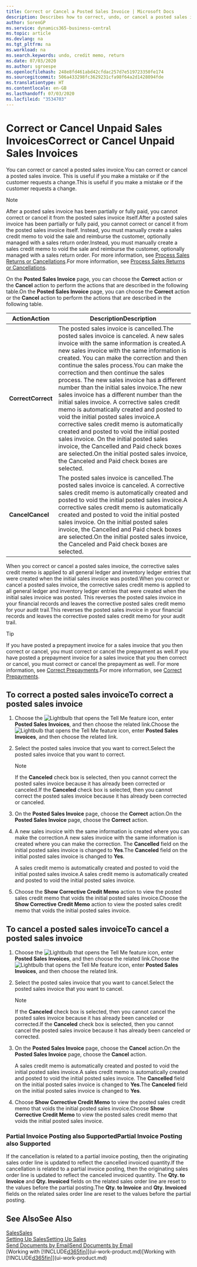 ```yaml
---
title: Correct or Cancel a Posted Sales Invoice | Microsoft Docs
description: Describes how to correct, undo, or cancel a posted sales invoice and apply a sales credit memo.
author: SorenGP
ms.service: dynamics365-business-central
ms.topic: article
ms.devlang: na
ms.tgt_pltfrm: na
ms.workload: na
ms.search.keywords: undo, credit memo, return
ms.date: 07/03/2020
ms.author: sgroespe
ms.openlocfilehash: 248e8fd461abd42cfdac257d7e519723350fe174
ms.sourcegitcommit: 506a433298fc3629231cfa98f64a2d1428094fde
ms.translationtype: HT
ms.contentlocale: en-GB
ms.lasthandoff: 07/03/2020
ms.locfileid: "3534703"
---
```

# <a name="correct-or-cancel-unpaid-sales-invoices"></a><span data-ttu-id="02ce6-103">Correct or Cancel Unpaid Sales Invoices</span><span class="sxs-lookup"><span data-stu-id="02ce6-103">Correct or Cancel Unpaid Sales Invoices</span></span>

<span data-ttu-id="02ce6-104">You can correct or cancel a posted sales invoice.</span><span class="sxs-lookup"><span data-stu-id="02ce6-104">You can correct or cancel a posted sales invoice.</span></span> <span data-ttu-id="02ce6-105">This is useful if you make a mistake or if the customer requests a change.</span><span class="sxs-lookup"><span data-stu-id="02ce6-105">This is useful if you make a mistake or if the customer requests a change.</span></span>

> [!NOTE]  
> <span data-ttu-id="02ce6-106">After a posted sales invoice has been partially or fully paid, you cannot correct or cancel it from the posted sales invoice itself.</span><span class="sxs-lookup"><span data-stu-id="02ce6-106">After a posted sales invoice has been partially or fully paid, you cannot correct or cancel it from the posted sales invoice itself.</span></span> <span data-ttu-id="02ce6-107">Instead, you must manually create a sales credit memo to void the sale and reimburse the customer, optionally managed with a sales return order.</span><span class="sxs-lookup"><span data-stu-id="02ce6-107">Instead, you must manually create a sales credit memo to void the sale and reimburse the customer, optionally managed with a sales return order.</span></span> <span data-ttu-id="02ce6-108">For more information, see [Process Sales Returns or Cancellations](sales-how-process-sales-returns-cancellations.md).</span><span class="sxs-lookup"><span data-stu-id="02ce6-108">For more information, see [Process Sales Returns or Cancellations](sales-how-process-sales-returns-cancellations.md).</span></span>

<span data-ttu-id="02ce6-109">On the **Posted Sales Invoice** page, you can choose the **Correct** action or the **Cancel** action to perform the actions that are described in the following table.</span><span class="sxs-lookup"><span data-stu-id="02ce6-109">On the **Posted Sales Invoice** page, you can choose the **Correct** action or the **Cancel** action to perform the actions that are described in the following table.</span></span>

| <span data-ttu-id="02ce6-110">Action</span><span class="sxs-lookup"><span data-stu-id="02ce6-110">Action</span></span> | <span data-ttu-id="02ce6-111">Description</span><span class="sxs-lookup"><span data-stu-id="02ce6-111">Description</span></span> |
| --- | --- |
| <span data-ttu-id="02ce6-112">**Correct**</span><span class="sxs-lookup"><span data-stu-id="02ce6-112">**Correct**</span></span> |<span data-ttu-id="02ce6-113">The posted sales invoice is cancelled.</span><span class="sxs-lookup"><span data-stu-id="02ce6-113">The posted sales invoice is canceled.</span></span> <span data-ttu-id="02ce6-114">A new sales invoice with the same information is created.</span><span class="sxs-lookup"><span data-stu-id="02ce6-114">A new sales invoice with the same information is created.</span></span> <span data-ttu-id="02ce6-115">You can make the correction and then continue the sales process.</span><span class="sxs-lookup"><span data-stu-id="02ce6-115">You can make the correction and then continue the sales process.</span></span> <span data-ttu-id="02ce6-116">The new sales invoice has a different number than the initial sales invoice.</span><span class="sxs-lookup"><span data-stu-id="02ce6-116">The new sales invoice has a different number than the initial sales invoice.</span></span> <span data-ttu-id="02ce6-117">A corrective sales credit memo is automatically created and posted to void the initial posted sales invoice.</span><span class="sxs-lookup"><span data-stu-id="02ce6-117">A corrective sales credit memo is automatically created and posted to void the initial posted sales invoice.</span></span> <span data-ttu-id="02ce6-118">On the initial posted sales invoice, the Cancelled and Paid check boxes are selected.</span><span class="sxs-lookup"><span data-stu-id="02ce6-118">On the initial posted sales invoice, the Canceled and Paid check boxes are selected.</span></span> |
| <span data-ttu-id="02ce6-119">**Cancel**</span><span class="sxs-lookup"><span data-stu-id="02ce6-119">**Cancel**</span></span> |<span data-ttu-id="02ce6-120">The posted sales invoice is cancelled.</span><span class="sxs-lookup"><span data-stu-id="02ce6-120">The posted sales invoice is canceled.</span></span> <span data-ttu-id="02ce6-121">A corrective sales credit memo is automatically created and posted to void the initial posted sales invoice.</span><span class="sxs-lookup"><span data-stu-id="02ce6-121">A corrective sales credit memo is automatically created and posted to void the initial posted sales invoice.</span></span> <span data-ttu-id="02ce6-122">On the initial posted sales invoice, the Cancelled and Paid check boxes are selected.</span><span class="sxs-lookup"><span data-stu-id="02ce6-122">On the initial posted sales invoice, the Canceled and Paid check boxes are selected.</span></span> |

<span data-ttu-id="02ce6-123">When you correct or cancel a posted sales invoice, the corrective sales credit memo is applied to all general ledger and inventory ledger entries that were created when the initial sales invoice was posted.</span><span class="sxs-lookup"><span data-stu-id="02ce6-123">When you correct or cancel a posted sales invoice, the corrective sales credit memo is applied to all general ledger and inventory ledger entries that were created when the initial sales invoice was posted.</span></span> <span data-ttu-id="02ce6-124">This reverses the posted sales invoice in your financial records and leaves the corrective posted sales credit memo for your audit trail.</span><span class="sxs-lookup"><span data-stu-id="02ce6-124">This reverses the posted sales invoice in your financial records and leaves the corrective posted sales credit memo for your audit trail.</span></span>  

> [!TIP]
> <span data-ttu-id="02ce6-125">If you have posted a prepayment invoice for a sales invoice that you then correct or cancel, you must correct or cancel the prepayment as well.</span><span class="sxs-lookup"><span data-stu-id="02ce6-125">If you have posted a prepayment invoice for a sales invoice that you then correct or cancel, you must correct or cancel the prepayment as well.</span></span> <span data-ttu-id="02ce6-126">For more information, see [Correct Prepayments](finance-how-to-correct-prepayments.md).</span><span class="sxs-lookup"><span data-stu-id="02ce6-126">For more information, see [Correct Prepayments](finance-how-to-correct-prepayments.md).</span></span>

## <a name="to-correct-a-posted-sales-invoice"></a><span data-ttu-id="02ce6-127">To correct a posted sales invoice</span><span class="sxs-lookup"><span data-stu-id="02ce6-127">To correct a posted sales invoice</span></span>

1. <span data-ttu-id="02ce6-128">Choose the ![Lightbulb that opens the Tell Me feature](media/ui-search/search_small.png "Tell me what you want to do") icon, enter **Posted Sales Invoices**, and then choose the related link.</span><span class="sxs-lookup"><span data-stu-id="02ce6-128">Choose the ![Lightbulb that opens the Tell Me feature](media/ui-search/search_small.png "Tell me what you want to do") icon, enter **Posted Sales Invoices**, and then choose the related link.</span></span>  
2. <span data-ttu-id="02ce6-129">Select the posted sales invoice that you want to correct.</span><span class="sxs-lookup"><span data-stu-id="02ce6-129">Select the posted sales invoice that you want to correct.</span></span>

    > [!NOTE]  
    >   <span data-ttu-id="02ce6-130">If the **Canceled** check box is selected, then you cannot correct the posted sales invoice because it has already been corrected or canceled.</span><span class="sxs-lookup"><span data-stu-id="02ce6-130">If the **Canceled** check box is selected, then you cannot correct the posted sales invoice because it has already been corrected or canceled.</span></span>
3. <span data-ttu-id="02ce6-131">On the **Posted Sales Invoice** page, choose the **Correct** action.</span><span class="sxs-lookup"><span data-stu-id="02ce6-131">On the **Posted Sales Invoice** page, choose the **Correct** action.</span></span>  
4. <span data-ttu-id="02ce6-132">A new sales invoice with the same information is created where you can make the correction.</span><span class="sxs-lookup"><span data-stu-id="02ce6-132">A new sales invoice with the same information is created where you can make the correction.</span></span> <span data-ttu-id="02ce6-133">The **Cancelled** field on the initial posted sales invoice is changed to **Yes**.</span><span class="sxs-lookup"><span data-stu-id="02ce6-133">The **Canceled** field on the initial posted sales invoice is changed to **Yes**.</span></span>

    <span data-ttu-id="02ce6-134">A sales credit memo is automatically created and posted to void the initial posted sales invoice.</span><span class="sxs-lookup"><span data-stu-id="02ce6-134">A sales credit memo is automatically created and posted to void the initial posted sales invoice.</span></span>
5. <span data-ttu-id="02ce6-135">Choose the **Show Corrective Credit Memo** action to view the posted sales credit memo that voids the initial posted sales invoice.</span><span class="sxs-lookup"><span data-stu-id="02ce6-135">Choose the **Show Corrective Credit Memo** action to view the posted sales credit memo that voids the initial posted sales invoice.</span></span>

## <a name="to-cancel-a-posted-sales-invoice"></a><span data-ttu-id="02ce6-136">To cancel a posted sales invoice</span><span class="sxs-lookup"><span data-stu-id="02ce6-136">To cancel a posted sales invoice</span></span>

1. <span data-ttu-id="02ce6-137">Choose the ![Lightbulb that opens the Tell Me feature](media/ui-search/search_small.png "Tell me what you want to do") icon, enter **Posted Sales Invoices**, and then choose the related link.</span><span class="sxs-lookup"><span data-stu-id="02ce6-137">Choose the ![Lightbulb that opens the Tell Me feature](media/ui-search/search_small.png "Tell me what you want to do") icon, enter **Posted Sales Invoices**, and then choose the related link.</span></span>  
2. <span data-ttu-id="02ce6-138">Select the posted sales invoice that you want to cancel.</span><span class="sxs-lookup"><span data-stu-id="02ce6-138">Select the posted sales invoice that you want to cancel.</span></span>

    > [!NOTE]  
    >   <span data-ttu-id="02ce6-139">If the **Canceled** check box is selected, then you cannot cancel the posted sales invoice because it has already been canceled or corrected.</span><span class="sxs-lookup"><span data-stu-id="02ce6-139">If the **Canceled** check box is selected, then you cannot cancel the posted sales invoice because it has already been canceled or corrected.</span></span>
3. <span data-ttu-id="02ce6-140">On the **Posted Sales Invoice** page, choose the **Cancel** action.</span><span class="sxs-lookup"><span data-stu-id="02ce6-140">On the **Posted Sales Invoice** page, choose the **Cancel** action.</span></span>

    <span data-ttu-id="02ce6-141">A sales credit memo is automatically created and posted to void the initial posted sales invoice.</span><span class="sxs-lookup"><span data-stu-id="02ce6-141">A sales credit memo is automatically created and posted to void the initial posted sales invoice.</span></span> <span data-ttu-id="02ce6-142">The **Cancelled** field on the initial posted sales invoice is changed to **Yes**.</span><span class="sxs-lookup"><span data-stu-id="02ce6-142">The **Canceled** field on the initial posted sales invoice is changed to **Yes**.</span></span>
4. <span data-ttu-id="02ce6-143">Choose **Show Corrective Credit Memo** to view the posted sales credit memo that voids the initial posted sales invoice.</span><span class="sxs-lookup"><span data-stu-id="02ce6-143">Choose **Show Corrective Credit Memo** to view the posted sales credit memo that voids the initial posted sales invoice.</span></span>

### <a name="partial-invoice-posting-also-supported"></a><span data-ttu-id="02ce6-144">Partial Invoice Posting also Supported</span><span class="sxs-lookup"><span data-stu-id="02ce6-144">Partial Invoice Posting also Supported</span></span>

<span data-ttu-id="02ce6-145">If the cancellation is related to a partial invoice posting, then the originating sales order line is updated to reflect the cancelled invoiced quantity.</span><span class="sxs-lookup"><span data-stu-id="02ce6-145">If the cancellation is related to a partial invoice posting, then the originating sales order line is updated to reflect the canceled invoiced quantity.</span></span> <span data-ttu-id="02ce6-146">The **Qty. to Invoice** and **Qty. Invoiced** fields on the related sales order line are reset to the values before the partial posting.</span><span class="sxs-lookup"><span data-stu-id="02ce6-146">The **Qty. to Invoice** and **Qty. Invoiced** fields on the related sales order line are reset to the values before the partial posting.</span></span>

## <a name="see-also"></a><span data-ttu-id="02ce6-147">See Also</span><span class="sxs-lookup"><span data-stu-id="02ce6-147">See Also</span></span>

[<span data-ttu-id="02ce6-148">Sales</span><span class="sxs-lookup"><span data-stu-id="02ce6-148">Sales</span></span>](sales-manage-sales.md)  
[<span data-ttu-id="02ce6-149">Setting Up Sales</span><span class="sxs-lookup"><span data-stu-id="02ce6-149">Setting Up Sales</span></span>](sales-setup-sales.md)  
[<span data-ttu-id="02ce6-150">Send Documents by Email</span><span class="sxs-lookup"><span data-stu-id="02ce6-150">Send Documents by Email</span></span>](ui-how-send-documents-email.md)  
<span data-ttu-id="02ce6-151">[Working with [!INCLUDE[d365fin](includes/d365fin_md.md)]](ui-work-product.md)</span><span class="sxs-lookup"><span data-stu-id="02ce6-151">[Working with [!INCLUDE[d365fin](includes/d365fin_md.md)]](ui-work-product.md)</span></span>
